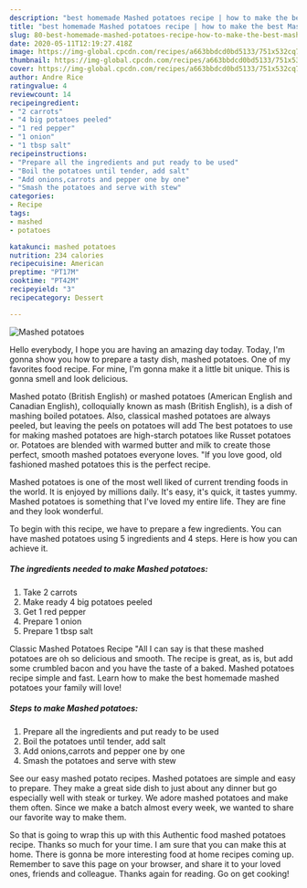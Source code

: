 ```yaml
---
description: "best homemade Mashed potatoes recipe | how to make the best Mashed potatoes"
title: "best homemade Mashed potatoes recipe | how to make the best Mashed potatoes"
slug: 80-best-homemade-mashed-potatoes-recipe-how-to-make-the-best-mashed-potatoes
date: 2020-05-11T12:19:27.418Z
image: https://img-global.cpcdn.com/recipes/a663bbdcd0bd5133/751x532cq70/mashed-potatoes-recipe-main-photo.jpg
thumbnail: https://img-global.cpcdn.com/recipes/a663bbdcd0bd5133/751x532cq70/mashed-potatoes-recipe-main-photo.jpg
cover: https://img-global.cpcdn.com/recipes/a663bbdcd0bd5133/751x532cq70/mashed-potatoes-recipe-main-photo.jpg
author: Andre Rice
ratingvalue: 4
reviewcount: 14
recipeingredient:
- "2 carrots"
- "4 big potatoes peeled"
- "1 red pepper"
- "1 onion"
- "1 tbsp salt"
recipeinstructions:
- "Prepare all the ingredients and put ready to be used"
- "Boil the potatoes until tender, add salt"
- "Add onions,carrots and pepper one by one"
- "Smash the potatoes and serve with stew"
categories:
- Recipe
tags:
- mashed
- potatoes

katakunci: mashed potatoes 
nutrition: 234 calories
recipecuisine: American
preptime: "PT17M"
cooktime: "PT42M"
recipeyield: "3"
recipecategory: Dessert

---
```



![Mashed potatoes](https://img-global.cpcdn.com/recipes/a663bbdcd0bd5133/751x532cq70/mashed-potatoes-recipe-main-photo.jpg)

Hello everybody, I hope you are having an amazing day today. Today, I'm gonna show you how to prepare a tasty dish, mashed potatoes. One of my favorites food recipe. For mine, I'm gonna make it a little bit unique. This is gonna smell and look delicious.

Mashed potato (British English) or mashed potatoes (American English and Canadian English), colloquially known as mash (British English), is a dish of mashing boiled potatoes. Also, classical mashed potatoes are always peeled, but leaving the peels on potatoes will add The best potatoes to use for making mashed potatoes are high-starch potatoes like Russet potatoes or. Potatoes are blended with warmed butter and milk to create those perfect, smooth mashed potatoes everyone loves. &#34;If you love good, old fashioned mashed potatoes this is the perfect recipe.

Mashed potatoes is one of the most well liked of current trending foods in the world. It is enjoyed by millions daily. It's easy, it's quick, it tastes yummy. Mashed potatoes is something that I've loved my entire life. They are fine and they look wonderful.


To begin with this recipe, we have to prepare a few ingredients. You can have mashed potatoes using 5 ingredients and 4 steps. Here is how you can achieve it.

<!--inarticleads1-->

##### The ingredients needed to make Mashed potatoes:

1. Take 2 carrots
1. Make ready 4 big potatoes peeled
1. Get 1 red pepper
1. Prepare 1 onion
1. Prepare 1 tbsp salt


Classic Mashed Potatoes Recipe &#34;All I can say is that these mashed potatoes are oh so delicious and smooth. The recipe is great, as is, but add some crumbled bacon and you have the taste of a baked. Mashed potatoes recipe simple and fast. Learn how to make the best homemade mashed potatoes your family will love! 

<!--inarticleads2-->

##### Steps to make Mashed potatoes:

1. Prepare all the ingredients and put ready to be used
1. Boil the potatoes until tender, add salt
1. Add onions,carrots and pepper one by one
1. Smash the potatoes and serve with stew


See our easy mashed potato recipes. Mashed potatoes are simple and easy to prepare. They make a great side dish to just about any dinner but go especially well with steak or turkey. We adore mashed potatoes and make them often. Since we make a batch almost every week, we wanted to share our favorite way to make them. 

So that is going to wrap this up with this Authentic food mashed potatoes recipe. Thanks so much for your time. I am sure that you can make this at home. There is gonna be more interesting food at home recipes coming up. Remember to save this page on your browser, and share it to your loved ones, friends and colleague. Thanks again for reading. Go on get cooking!
